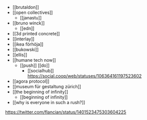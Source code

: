 - [[brutaldon]]
- [[open collectives]]
	- [[janastu]]
- [[bruno winck]]
	- [[edn]]
- [[3d printed concrete]]
- [[interlay]]
- [[ikea förhöja]]
- [[bukowski]]
- [[ellis]]
- [[humane tech now]]
	- [[push]] [[do]]
		- [[socialhub]] https://social.coop/web/statuses/106364161197523602
- [[agora protocol]]
- [[museum für gestaltung zürich]]
- [[the beginning of infinity]]
	- [[beginning of infinity]]
- [[why is everyone in such a rush?]]

https://twitter.com/flancian/status/1401523475303604225